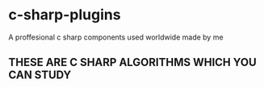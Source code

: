 # c-sharp-plugins
A proffesional c sharp components used worldwide made by me 
## THESE ARE C SHARP ALGORITHMS WHICH YOU CAN STUDY 


